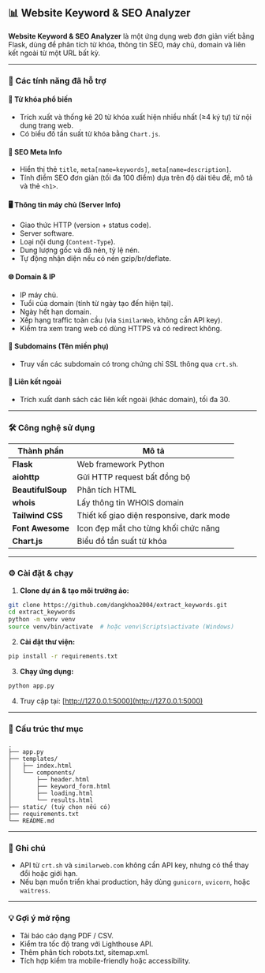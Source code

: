 ## 📊 Website Keyword & SEO Analyzer

**Website Keyword & SEO Analyzer** là một ứng dụng web đơn giản viết bằng Flask, dùng để phân tích từ khóa, thông tin SEO, máy chủ, domain và liên kết ngoài từ một URL bất kỳ.

---

### 🚀 Các tính năng đã hỗ trợ

#### 🔑 Từ khóa phổ biến
- Trích xuất và thống kê 20 từ khóa xuất hiện nhiều nhất (≥4 ký tự) từ nội dung trang web.
- Có biểu đồ tần suất từ khóa bằng `Chart.js`.

#### 🧾 SEO Meta Info
- Hiển thị thẻ `title`, `meta[name=keywords]`, `meta[name=description]`.
- Tính điểm SEO đơn giản (tối đa 100 điểm) dựa trên độ dài tiêu đề, mô tả và thẻ `<h1>`.

#### 🖥️ Thông tin máy chủ (Server Info)
- Giao thức HTTP (version + status code).
- Server software.
- Loại nội dung (`Content-Type`).
- Dung lượng gốc và đã nén, tỷ lệ nén.
- Tự động nhận diện nếu có nén gzip/br/deflate.

#### 🌐 Domain & IP
- IP máy chủ.
- Tuổi của domain (tính từ ngày tạo đến hiện tại).
- Ngày hết hạn domain.
- Xếp hạng traffic toàn cầu (via `SimilarWeb`, không cần API key).
- Kiểm tra xem trang web có dùng HTTPS và có redirect không.

#### 📡 Subdomains (Tên miền phụ)
- Truy vấn các subdomain có trong chứng chỉ SSL thông qua `crt.sh`.

#### 🔗 Liên kết ngoài
- Trích xuất danh sách các liên kết ngoài (khác domain), tối đa 30.

---

### 🛠️ Công nghệ sử dụng

| Thành phần     | Mô tả                                           |
|----------------|-------------------------------------------------|
| **Flask**      | Web framework Python                           |
| **aiohttp**    | Gửi HTTP request bất đồng bộ                   |
| **BeautifulSoup** | Phân tích HTML                             |
| **whois**      | Lấy thông tin WHOIS domain                    |
| **Tailwind CSS** | Thiết kế giao diện responsive, dark mode     |
| **Font Awesome** | Icon đẹp mắt cho từng khối chức năng        |
| **Chart.js**   | Biểu đồ tần suất từ khóa                      |

---

### ⚙️ Cài đặt & chạy

1. **Clone dự án & tạo môi trường ảo:**

```bash
git clone https://github.com/dangkhoa2004/extract_keywords.git
cd extract_keywords
python -m venv venv
source venv/bin/activate  # hoặc venv\Scripts\activate (Windows)
```

2. **Cài đặt thư viện:**

```bash
pip install -r requirements.txt
```

3. **Chạy ứng dụng:**

```bash
python app.py
```

4. Truy cập tại: [http://127.0.0.1:5000](http://127.0.0.1:5000)

---

### 📁 Cấu trúc thư mục

```
.
├── app.py
├── templates/
│   ├── index.html
│   └── components/
│       ├── header.html
│       ├── keyword_form.html
│       ├── loading.html
│       └── results.html
├── static/ (tuỳ chọn nếu có)
├── requirements.txt
└── README.md
```

---

### 📌 Ghi chú

- API từ `crt.sh` và `similarweb.com` không cần API key, nhưng có thể thay đổi hoặc giới hạn.
- Nếu bạn muốn triển khai production, hãy dùng `gunicorn`, `uvicorn`, hoặc `waitress`.

---

### 💡 Gợi ý mở rộng

- Tải báo cáo dạng PDF / CSV.
- Kiểm tra tốc độ trang với Lighthouse API.
- Thêm phân tích robots.txt, sitemap.xml.
- Tích hợp kiểm tra mobile-friendly hoặc accessibility.